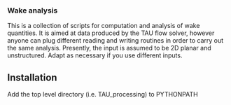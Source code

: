 ### Wake analysis
This is a collection of scripts for computation and analysis of wake quantities. It is aimed at data produced by the TAU flow solver, however anyone can plug different reading and writing routines in order to carry out the same analysis. Presently, the input is assumed to be 2D planar and unstructured. Adapt as necessary if you use different inputs.

## Installation
Add the top level directory (i.e. TAU\_processing) to PYTHONPATH
